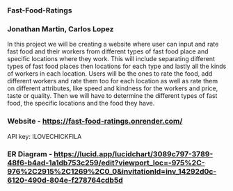 ### Fast-Food-Ratings 
### Jonathan Martin, Carlos Lopez
  In this project we will be creating a website where user can input and rate fast food  and their workers from 
  different types of fast food place and specific locations where they work. This will include separating different 
  types of fast food places then locations for each type and lastly all the kinds of workers in each location. 
  Users will be the ones to rate the food, add different workers and rate them too for each location as well as rate 
  them on different attributes, like speed and kindness for the workers and price, taste or quality. 
  Then we will have to determine the different types of fast food, the specific locations and the food they have.

### Website  - https://fast-food-ratings.onrender.com/
  API key: ILOVECHICKFILA

### ER Diagram - https://lucid.app/lucidchart/3089c797-3789-48f6-b4ad-1a1db753c259/edit?viewport_loc=-975%2C-976%2C2915%2C1269%2C0_0&invitationId=inv_14292d0c-6120-490d-804e-f278764cdb5d

